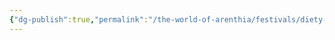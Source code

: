 ```yaml
---
{"dg-publish":true,"permalink":"/the-world-of-arenthia/festivals/diety-festicals/festival-of-the-fire-goddess/","tags":["Festivals","Diety","Fire","Calander"]}
---
```

